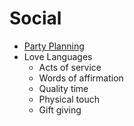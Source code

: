 # Social

- [Party Planning](./party-planning.md)
- Love Languages
  - Acts of service
  - Words of affirmation
  - Quality time
  - Physical touch
  - Gift giving
